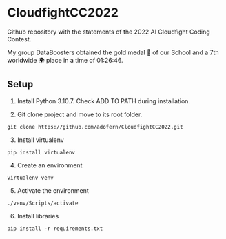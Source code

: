 # CloudfightCC2022

Github repository with the statements of the 2022 AI Cloudfight Coding Contest.

My group DataBoosters obtained the gold medal 🥇 of our School and a 7th worldwide 🌍 place in a time of 01:26:46.

## Setup

1. Install Python 3.10.7. Check ADD TO PATH during installation.

2. Git clone project and move to its root folder.

```
git clone https://github.com/adofern/CloudfightCC2022.git
```

3. Install virtualenv

```
pip install virtualenv
```

4. Create an environment

```
virtualenv venv
```

5. Activate the environment

```
./venv/Scripts/activate
```

6. Install libraries

```
pip install -r requirements.txt
```


